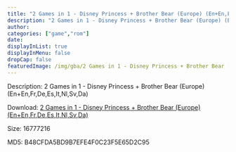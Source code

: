 ```yaml
---
title: "2 Games in 1 - Disney Princess + Brother Bear (Europe) (En+En,Fr,De,Es,It,Nl,Sv,Da)"
description: "2 Games in 1 - Disney Princess + Brother Bear (Europe) (En+En,Fr,De,Es,It,Nl,Sv,Da)"
author: 
categories: ["game","rom"]
date: 
displayInList: true
displayInMenu: false
dropCap: false
featuredImage: /img/gba/2 Games in 1 - Disney Princess + Brother Bear [Europe].jpg
---
```


Description: 2 Games in 1 - Disney Princess + Brother Bear (Europe) (En+En,Fr,De,Es,It,Nl,Sv,Da)

Download: <a style="text-decoration:underline;" href="https://mega.nz/#!raJSxKKR!E4tKYvHB9nDZ4crWuRI7HAD_b7GvNfkiHEOPuQ1hbks" target = "_blank" rel = "nofollow" > 2 Games in 1 - Disney Princess + Brother Bear (Europe) (En+En,Fr,De,Es,It,Nl,Sv,Da)</a>

Size: 16777216

MD5: B48CFDA5BD9B7EFE4F0C23F5E65D2C95

